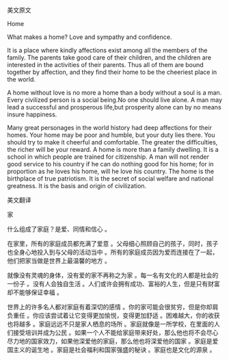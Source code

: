 美文原文

Home

What makes a home? Love and sympathy and confidence.

It is a place where kindly affections exist among all the members of the family. The parents take good care of their children, and the children are interested in the activities of their parents. Thus all of them are bound together by affection, and they find their home to be the cheeriest place in the world.

A home without love is no more a home than a body without a soul is a man. Every civilized person is a social being.No one should live alone. A man may lead a successful and prosperous life,but prosperity alone can by no means insure happiness.

Many great personages in the world history had deep affections for their homes. Your home may be poor and humble, but your duty lies there. You should try to make it cheerful and comfortable. The greater the difficulties, the richer will be your reward. A home is more than a family dwelling. It is a school in which people are trained for citizenship. A man will not render good service to his country if he can do nothing good for his home; for in proportion as he loves his home, will he love his country. The home is the birthplace of true patriotism. It is the secret of social welfare and national greatness. It is the basis and origin of civilization.

美文翻译

家

什么组成了家庭？是爱、同情和信心 。

在家里，所有的家庭成员都充满了爱意 。父母细心照顾自己的孩子，同时，孩子也全身心地投入到与父母的活动当中 。所有的家庭成员因为爱而连接在了一起，他们把家当做是世界上最温馨的地方 。

就像没有灵魂的身体，没有爱的家不再称之为家 。每一名有文化的人都是社会的一份子 。没有人会独自生活 。人们或许会拥有成功、富裕的人生，但是只有财富却不能够保证幸福 。

世界上的许多名人都对家庭有着深切的感情 。你的家可能会很贫穷，但是你却肩负重任 。你应该尝试着让它变得更加愉悦，变得更加舒适 。困难越大，你的收获也将越多 。家庭远远不只是家人栖息的场所 。家庭就像是一所学校，在里面的人们接受培训并成为公民 。如果一个人不能给家庭带来好处，那么他也将不会尽心尽力地的国家效力，如果他深爱他的家庭，那么他也将深爱他的国家 。家庭是爱国主义的诞生地 。家庭是社会福利和国家强盛的秘诀 。家庭也是文化的源泉 。